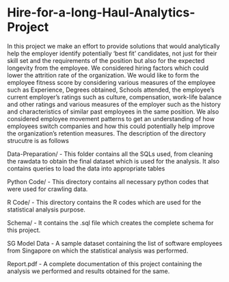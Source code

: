 # Hire-for-a-long-Haul-Analytics-Project
In this project we make an effort to provide solutions that would analytically help the employer identify potentially ‘best fit’ candidates, not just for their skill set and the requirements of the position but also for the expected longevity from the employee. We considered hiring factors which could lower the attrition rate of the organization. We would like to form the employee fitness score by considering various measures of the employee such as Experience, Degrees obtained, Schools attended, the employee’s current employer’s ratings such as culture, compensation, work-life balance and other ratings and various measures of the employer such as the history and characteristics of similar past employees in the same position. We also considered employee movement patterns to get an understanding of how employees switch companies and how this could potentially help improve the organization’s retention measures.
The description of the directory strucutre is as follows

Data-Preparation/ - This folder contains all the SQLs used, from cleaning the rawdata to obtain the final dataset 
which is used for the analysis. It also contains queries to load the data into appropriate tables

Python Code/ - This directory contains all necessary python codes that were used for crawling data. 

R Code/ - This directory contains the R codes which are used for the statistical analysis purpose.

Schema/ - It contains the .sql file which creates the complete schema for this project.

SG Model Data - A sample dataset containing the list of software employees from Singapore on which the statistical analysis was performed.

Report.pdf - A complete documentation of this project containing the analysis we performed and results obtained for the same.

